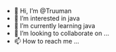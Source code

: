 - 👋 Hi, I’m @Truuman
- 👀 I’m interested in java 
- 🌱 I’m currently learning java 
- 💞️ I’m looking to collaborate on ...
- 📫 How to reach me ...

<!---
Truuman/Truuman is a ✨ special ✨ repository because its `README.md` (this file) appears on your GitHub profile.
You can click the Preview link to take a look at your changes.
--->
